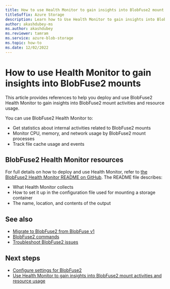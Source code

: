 ```yaml
---
title: How to use Health Monitor to gain insights into BlobFuse2 mount activities and resource usage
titleSuffix: Azure Storage
description: Learn how to Use Health Monitor to gain insights into BlobFuse2 mount activities and resource usage.
author: akashdubey-ms
ms.author: akashdubey
ms.reviewer: tamram
ms.service: azure-blob-storage
ms.topic: how-to
ms.date: 12/02/2022
---
```


# How to use Health Monitor to gain insights into BlobFuse2 mounts

This article provides references to help you deploy and use BlobFuse2 Health Monitor to gain insights into BlobFuse2 mount activities and resource usage.

You can use BlobFuse2 Health Monitor to:

- Get statistics about internal activities related to BlobFuse2 mounts
- Monitor CPU, memory, and network usage by BlobFuse2 mount processes
- Track file cache usage and events

## BlobFuse2 Health Monitor resources

For full details on how to deploy and use Health Monitor, refer to [the BlobFuse2 Health Monitor README on GitHub](https://github.com/Azure/azure-storage-fuse/blob/main/tools/health-monitor/README.md). The README file describes:

- What Health Monitor collects
- How to set it up in the configuration file used for mounting a storage container
- The name, location, and contents of the output

## See also

- [Migrate to BlobFuse2 from BlobFuse v1](https://github.com/Azure/azure-storage-fuse/blob/main/MIGRATION.md)
- [BlobFuse2 commands](blobfuse2-commands.md)
- [Troubleshoot BlobFuse2 issues](blobfuse2-troubleshooting.md)

## Next steps

- [Configure settings for BlobFuse2](blobfuse2-configuration.md)
- [Use Health Monitor to gain insights into BlobFuse2 mount activities and resource usage](blobfuse2-health-monitor.md)
